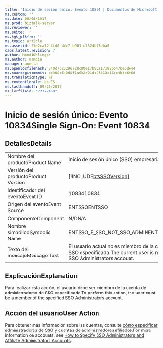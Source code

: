 ```yaml
---
title: 'Inicio de sesión único: Evento 10834 | Documentos de Microsoft'
ms.custom: ''
ms.date: 06/08/2017
ms.prod: biztalk-server
ms.reviewer: ''
ms.suite: ''
ms.tgt_pltfrm: ''
ms.topic: article
ms.assetid: 51e2ca12-4fd0-4dc7-b901-c7824b77dba0
caps.latest.revision: 7
author: MandiOhlinger
ms.author: mandia
manager: anneta
ms.openlocfilehash: 540d7cc3296728c00e17b85a171825b47be5de44
ms.sourcegitcommit: cb908c540d8f1a692d01dc8f313e16cb4b4e696d
ms.translationtype: MT
ms.contentlocale: es-ES
ms.lasthandoff: 09/20/2017
ms.locfileid: "22277460"
---
```

# <a name="single-sign-on-event-10834"></a><span data-ttu-id="cedcb-102">Inicio de sesión único: Evento 10834</span><span class="sxs-lookup"><span data-stu-id="cedcb-102">Single Sign-On: Event 10834</span></span>
## <a name="details"></a><span data-ttu-id="cedcb-103">Detalles</span><span class="sxs-lookup"><span data-stu-id="cedcb-103">Details</span></span>  
  
|||  
|-|-|  
|<span data-ttu-id="cedcb-104">Nombre del producto</span><span class="sxs-lookup"><span data-stu-id="cedcb-104">Product Name</span></span>|<span data-ttu-id="cedcb-105">Inicio de sesión único (SSO) empresarial</span><span class="sxs-lookup"><span data-stu-id="cedcb-105">Enterprise Single Sign-On</span></span>|  
|<span data-ttu-id="cedcb-106">Versión del producto</span><span class="sxs-lookup"><span data-stu-id="cedcb-106">Product Version</span></span>|[!INCLUDE[btsSSOVersion](../includes/btsssoversion-md.md)]|  
|<span data-ttu-id="cedcb-107">Identificador del evento</span><span class="sxs-lookup"><span data-stu-id="cedcb-107">Event ID</span></span>|<span data-ttu-id="cedcb-108">10834</span><span class="sxs-lookup"><span data-stu-id="cedcb-108">10834</span></span>|  
|<span data-ttu-id="cedcb-109">Origen del evento</span><span class="sxs-lookup"><span data-stu-id="cedcb-109">Event Source</span></span>|<span data-ttu-id="cedcb-110">ENTSSO</span><span class="sxs-lookup"><span data-stu-id="cedcb-110">ENTSSO</span></span>|  
|<span data-ttu-id="cedcb-111">Componente</span><span class="sxs-lookup"><span data-stu-id="cedcb-111">Component</span></span>|<span data-ttu-id="cedcb-112">N/D</span><span class="sxs-lookup"><span data-stu-id="cedcb-112">N/A</span></span>|  
|<span data-ttu-id="cedcb-113">Nombre simbólico</span><span class="sxs-lookup"><span data-stu-id="cedcb-113">Symbolic Name</span></span>|<span data-ttu-id="cedcb-114">ENTSSO_E_SSO_NOT_SSO_ADMIN</span><span class="sxs-lookup"><span data-stu-id="cedcb-114">ENTSSO_E_SSO_NOT_SSO_ADMIN</span></span>|  
|<span data-ttu-id="cedcb-115">Texto del mensaje</span><span class="sxs-lookup"><span data-stu-id="cedcb-115">Message Text</span></span>|<span data-ttu-id="cedcb-116">El usuario actual no es miembro de la cuenta de administradores de SSO especificada.</span><span class="sxs-lookup"><span data-stu-id="cedcb-116">The current user is not a member of the specified SSO Administrators account.</span></span>|  
  
## <a name="explanation"></a><span data-ttu-id="cedcb-117">Explicación</span><span class="sxs-lookup"><span data-stu-id="cedcb-117">Explanation</span></span>  
 <span data-ttu-id="cedcb-118">Para realizar esta acción, el usuario debe ser miembro de la cuenta de administradores de SSO especificada.</span><span class="sxs-lookup"><span data-stu-id="cedcb-118">To perform this action, the user must be a member of the specified SSO Administrators account.</span></span>  
  
## <a name="user-action"></a><span data-ttu-id="cedcb-119">Acción del usuario</span><span class="sxs-lookup"><span data-stu-id="cedcb-119">User Action</span></span>  
 <span data-ttu-id="cedcb-120">Para obtener más información sobre las cuentas, consulte [cómo especificar administradores de SSO y cuentas de administradores afiliados](../core/how-to-specify-sso-administrators-and-affiliate-administrators-accounts.md).</span><span class="sxs-lookup"><span data-stu-id="cedcb-120">For more information on accounts, see [How to Specify SSO Administrators and Affiliate Administrators Accounts](../core/how-to-specify-sso-administrators-and-affiliate-administrators-accounts.md).</span></span>